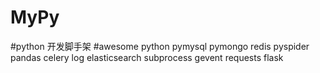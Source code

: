# MyPy

#python 开发脚手架
#awesome python
pymysql
pymongo
redis
pyspider
pandas
celery
log
elasticsearch
subprocess
gevent
requests
flask
